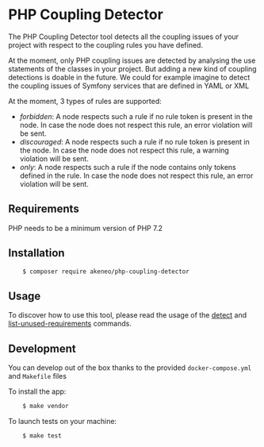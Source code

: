 # PHP Coupling Detector

The PHP Coupling Detector tool detects all the coupling issues of your project with respect to the coupling 
rules you have defined. 

At the moment, only PHP coupling issues are detected by analysing the use statements of the classes in your project. 
But adding a new kind of coupling detections is doable in the future. We could for example imagine to detect the 
 coupling issues of Symfony services that are defined in YAML or XML

At the moment, 3 types of rules are supported:

* _forbidden_: A node respects such a rule if no rule token is present in the node. In case the node does not respect this rule, an error violation will be sent.
* _discouraged_: A node respects such a rule if no rule token is present in the node. In case the node does not respect this rule, a warning violation will be sent.
* _only_: A node respects such a rule if the node contains only tokens defined in the rule. In case the node does not respect this rule, an error violation will be sent.

## Requirements

PHP needs to be a minimum version of PHP 7.2

## Installation

```bash
    $ composer require akeneo/php-coupling-detector
```

## Usage

To discover how to use this tool, please read the usage of the [detect](doc/DETECT.md) and [list-unused-requirements](doc/LIST_UNUSED_REQUIREMENTS.md) commands.

## Development

You can develop out of the box thanks to the provided `docker-compose.yml` and `Makefile` files 

To install the app:

```bash
    $ make vendor
```

To launch tests on your machine:

```bash
    $ make test
```
